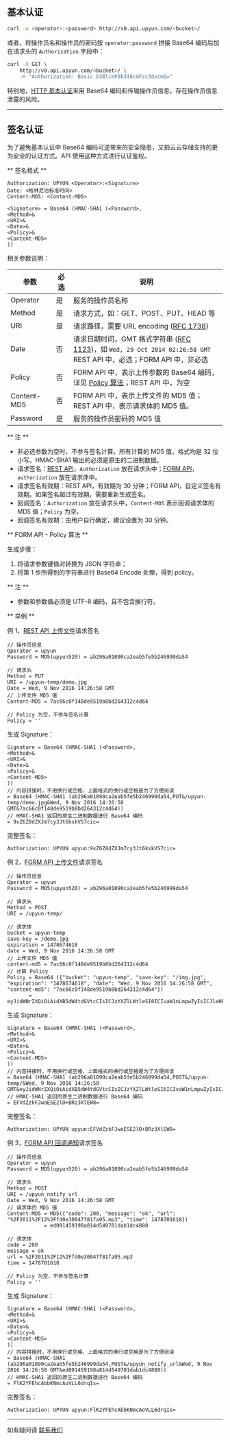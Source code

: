 ## 基本认证

```sh
curl -u <operator>:<password> http://v0.api.upyun.com/<bucket>/
```

或者，将操作员名和操作员的密码按 `operator:password` 拼接 Base64 编码后加在请求头的 `Authorization` 字段中：

```sh
curl -X GET \
    http://v0.api.upyun.com/<bucket>/ \
    -H "Authorization: Basic b3BlcmF0b3I6cGFzc3dvcmQ="
```

特别地，[HTTP 基本认证](http://zh.wikipedia.org/wiki/HTTP%E5%9F%BA%E6%9C%AC%E8%AE%A4%E8%AF%81)采用 Base64 编码和传输操作员信息，存在操作员信息泄露的风险。

---------

## 签名认证

为了避免基本认证中 Base64 编码可逆带来的安全隐患，又拍云云存储支持的更为安全的认证方式。API 使用这种方式进行认证鉴权。

** 签名格式 **

```
Authorization: UPYUN <Operator>:<Signature>
Date: <格林尼治标准时间>
Content-MD5: <Content-MD5>

<Signature> = Base64 (HMAC-SHA1 (<Password>,
<Method>&
<URI>&
<Date>&
<Policy>&
<Content-MD5>
))
```

相关参数说明：

| 参数      		| 必选 	|                       说明                                           |
|---------------|-------|------------------------------------------------------------------------------|
| Operator      | 是  	| 服务的操作员名称                            |
| Method        | 是  	| 请求方式，如：GET、POST、PUT、HEAD 等                            |
| URI           | 是  	| 请求路径，需要 URL encoding ([RFC 1738](http://tools.ietf.org/html/rfc1738 )) |
| Date          | 否  	| 请求日期时间，GMT 格式字符串 ([RFC 1123](http://tools.ietf.org/html/rfc1123))，如 `Wed, 29 Oct 2014 02:26:58 GMT` <br /> REST API 中，必选；FORM API 中，非必选 |
| Policy        | 否  	| FORM API 中，表示上传参数的 Base64 编码，详见 [Policy 算法](#policy)；REST API 中，为空  |
| Content-MD5   | 否  	| FORM API 中，表示上传文件的 MD5 值；REST API 中，表示请求体的 MD5 值。			|
| Password      | 是  	| 服务的操作员密码的 MD5 值               |

** 注 **

- 非必选参数为空时，不参与签名计算。所有计算的 MD5 值，格式均是 32 位小写。HMAC-SHA1 输出的必须是原生的二进制数据。
- 请求签名：[REST API](/api/rest_api/#_1)，`Authorization` 放在请求头中；[FORM API](/api/form_api/#_1)，`authorization` 放在请求体中。
- 请求签名有效期：REST API，有效期为 30 分钟；FORM API，自定义签名有效期。如果签名超过有效期，需要重新生成签名。
- 回调签名：`Authorization` 放在请求头中，`Content-MD5` 表示回调请求体的 MD5 值；`Policy` 为空。
- 回调签名有效期：由用户自行确定，建议设置为 30 分钟。


<a name="policy"></a>
** FORM API - Policy 算法 **

生成步骤：

1. 将请求参数键值对转换为 JSON 字符串；
2. 将第 1 步所得到的字符串进行 Base64 Encode 处理，得到 policy。

** 注 **

- 参数和参数值必须是 UTF-8 编码，且不包含换行符。


** 举例 **

例 1，[REST API 上传文件](/api/rest_api/#_2)请求签名

```
// 操作员信息
Operator = upyun			
Password = MD5(upyun520) = ab296a01090ca2eab5fe5b246999da54

// 请求头
Method = PUT							
URI = /upyun-temp/demo.jpg
Date = Wed, 9 Nov 2016 14:26:58 GMT
// 上传文件 MD5 值
Content-MD5 = 7ac66c0f148de9519b8bd264312c4d64

// Policy 为空，不参与签名计算
Policy = ''   
```

生成 Signature：

```
Signature = Base64 (HMAC-SHA1 (<Password>,
<Method>&
<URI>&
<Date>&
<Policy>&
<Content-MD5>
))
// 内容拼接时，不用换行或空格，上面格式的换行或空格是为了方便阅读
= Base64 (HMAC-SHA1 (ab296a01090ca2eab5fe5b246999da54,PUT&/upyun-temp/demo.jpg&Wed, 9 Nov 2016 14:26:58 GMT&7ac66c0f148de9519b8bd264312c4d64))
// HMAC-SHA1 返回的原生二进制数据进行 Base64 编码
= 9xZ6Z8dZXJm7cy3Jt6kskVS7cic=
```

完整签名：

```
Authorization: UPYUN upyun:9xZ6Z8dZXJm7cy3Jt6kskVS7cic=
```

例 2，[FORM API 上传文件](/api/form_api/#_2)请求签名

```
// 操作员信息
Operator = upyun			
Password = MD5(upyun520) = ab296a01090ca2eab5fe5b246999da54

// 请求头
Method = POST							
URI = /upyun-temp/

// 请求体   
bucket = upyun-temp
save-key = /demo.jpg
expiration = 1478674618
date = Wed, 9 Nov 2016 14:26:58 GMT
// 上传文件 MD5 值
content-md5 = 7ac66c0f148de9519b8bd264312c4d64
// 计算 Policy
Policy = Base64 ({"bucket": "upyun-temp", "save-key": "/img.jpg", "expiration": "1478674618", "date": "Wed, 9 Nov 2016 14:26:58 GMT", "content-md5": "7ac66c0f148de9519b8bd264312c4d64"})
	   = eyJidWNrZXQiOiAidXB5dW4tdGVtcCIsICJzYXZlLWtleSI6ICIvaW1nLmpwZyIsICJleHBpcmF0aW9uIjogIjE0Nzg2NzQ2MTgiLCAiZGF0ZSI6ICJXZWQsIDkgTm92IDIwMTYgMTQ6MjY6NTggR01UIiwgImNvbnRlbnQtbWQ1IjogIjdhYzY2YzBmMTQ4ZGU5NTE5YjhiZDI2NDMxMmM0ZDY0In0=
```

生成 Signature：

```
Signature = Base64 (HMAC-SHA1 (<Password>,
<Method>&
<URI>&
<Date>&
<Policy>&
<Content-MD5>
))
// 内容拼接时，不用换行或空格，上面格式的换行或空格是为了方便阅读
= Base64 (HMAC-SHA1 (ab296a01090ca2eab5fe5b246999da54,POST&/upyun-temp/&Wed, 9 Nov 2016 14:26:58 GMT&eyJidWNrZXQiOiAidXB5dW4tdGVtcCIsICJzYXZlLWtleSI6ICIvaW1nLmpwZyIsICJleHBpcmF0aW9uIjogIjE0Nzg2NzQ2MTgiLCAiZGF0ZSI6ICJXZWQsIDkgTm92IDIwMTYgMTQ6MjY6NTggR01UIiwgImNvbnRlbnQtbWQ1IjogIjdhYzY2YzBmMTQ4ZGU5NTE5YjhiZDI2NDMxMmM0ZDY0In0=&7ac66c0f148de9519b8bd264312c4d64))
// HMAC-SHA1 返回的原生二进制数据进行 Base64 编码
= EFVdZzkFJwaESE2lO+BRz3XlEW8=
```

完整签名：

```
Authorization: UPYUN upyun:EFVdZzkFJwaESE2lO+BRz3XlEW8=
```

例 3，[FORM API 回调通知](/api/form_api/#notify_return)请求签名

```
// 操作员信息
Operator = upyun			
Password = MD5(upyun520) = ab296a01090ca2eab5fe5b246999da54

// 请求头
Method = POST							
URI = /upyun_notify_url
Date = Wed, 9 Nov 2016 14:26:58 GMT
// 请求体的 MD5 值
Content-MD5 = MD5({"code": 200, "message": "ok", "url": "%2F2011%2F12%2Ffd0e30047f81fa95.mp3", "time": 1478701618})
	        = ed091459198a814d549701dab1dc4880

// 请求体
code = 200
message = ok
url = %2F2011%2F12%2Ffd0e30047f81fa95.mp3
time = 1478701618

// Policy 为空，不参与签名计算
Policy = ''
```

生成 Signature：

```
Signature = Base64 (HMAC-SHA1 (<Password>,
<Method>&
<URI>&
<Date>&
<Policy>&
<Content-MD5>
))
// 内容拼接时，不用换行或空格，上面格式的换行或空格是为了方便阅读
= Base64 (HMAC-SHA1 (ab296a01090ca2eab5fe5b246999da54,POST&/upyun_notify_url&Wed, 9 Nov 2016 14:26:58 GMT&ed091459198a814d549701dab1dc4880))
// HMAC-SHA1 返回的原生二进制数据进行 Base64 编码
= FlK2YFEhcAbbKNmcAoVLL6drqIs=
```

完整签名：

```
Authorization: UPYUN upyun:FlK2YFEhcAbbKNmcAoVLL6drqIs=
```

---------

如有疑问请 [联系我们](https://www.upyun.com/about_contact.html)